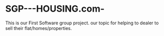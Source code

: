 # SGP---HOUSING.com-
This is our First Software group project.
our topic for helping to dealer to sell their flat/homes/properties.

